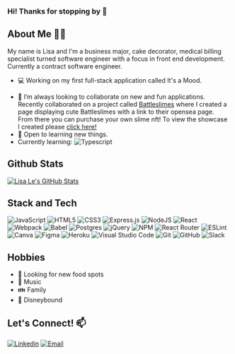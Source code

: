 
### Hi! Thanks for stopping by :wave: 


## About Me 	:woman_technologist:

My name is Lisa and I'm a business major, cake decorator, medical billing specialist turned software engineer with a focus in front end development.  Currently a contract software engineer.

* 💻 Working on my first full-stack application called It's a Mood.
<!-- * (https://its-a-mood.herokuapp.com/). -->
* 👯 I’m always looking to collaborate on new and fun applications.  Recently collaborated on a project called [Battleslimes](https://www.battleslimes.com) where I created a page displaying cute Battleslimes with a link to their opensea page.  From there you can purchase your own slime nft! To view the showcase I created please [click here!](https://showcase.battleslimes.com) 
* :book: Open to learning new things.
* Currently learning:
 ![Typescript](https://img.shields.io/badge/TypeScript-007ACC?style=for-the-badge&logo=typescript&logoColor=white)

## Github Stats 
[![Lisa Le's GitHub Stats](https://github-readme-stats.vercel.app/api?username=lisale841&hide=contribs,stars&theme=blueberry)](https://github.com/lisale841/github-readme-stats)

## Stack and Tech
![JavaScript](https://img.shields.io/badge/javascript-%23323330.svg?style=for-the-badge&logo=javascript&logoColor=%23F7DF1E)
![HTML5](https://img.shields.io/badge/html5-%23E34F26.svg?style=for-the-badge&logo=html5&logoColor=white)
![CSS3](https://img.shields.io/badge/css3-%231572B6.svg?style=for-the-badge&logo=css3&logoColor=white)
![Express.js](https://img.shields.io/badge/express.js-%23404d59.svg?style=for-the-badge&logo=express&logoColor=%2361DAFB) 
![NodeJS](https://img.shields.io/badge/node.js-6DA55F?style=for-the-badge&logo=node.js&logoColor=white) 
![React](https://img.shields.io/badge/react-%2320232a.svg?style=for-the-badge&logo=react&logoColor=%2361DAFB)
![Webpack](https://img.shields.io/badge/webpack-%238DD6F9.svg?style=for-the-badge&logo=webpack&logoColor=black) ![Babel](https://img.shields.io/badge/Babel-F9DC3e?style=for-the-badge&logo=babel&logoColor=black) 
![Postgres](https://img.shields.io/badge/postgres-%23316192.svg?style=for-the-badge&logo=postgresql&logoColor=white) ![jQuery](https://img.shields.io/badge/jquery-%230769AD.svg?style=for-the-badge&logo=jquery&logoColor=white) 
![NPM](https://img.shields.io/badge/NPM-%23000000.svg?style=for-the-badge&logo=npm&logoColor=white) 
![React Router](https://img.shields.io/badge/React_Router-CA4245?style=for-the-badge&logo=react-router&logoColor=white) ![ESLint](https://img.shields.io/badge/ESLint-4B3263?style=for-the-badge&logo=eslint&logoColor=white) 
![Canva](https://img.shields.io/badge/Canva-%2300C4CC.svg?&style=for-the-badge&logo=Canva&logoColor=white)
![Figma](https://img.shields.io/badge/figma-%23F24E1E.svg?style=for-the-badge&logo=figma&logoColor=white) 
![Heroku](https://img.shields.io/badge/heroku-%23430098.svg?style=for-the-badge&logo=heroku&logoColor=white) 
![Visual Studio Code](https://img.shields.io/badge/Visual%20Studio%20Code-0078d7.svg?style=for-the-badge&logo=visual-studio-code&logoColor=white) 
![Git](https://img.shields.io/badge/git-%23F05033.svg?style=for-the-badge&logo=git&logoColor=white) 
![GitHub](https://img.shields.io/badge/github-%23121011.svg?style=for-the-badge&logo=github&logoColor=white)
![Slack](https://img.shields.io/badge/Slack-4A154B?style=for-the-badge&logo=slack&logoColor=white)

## Hobbies 

* 🥘 Looking for new food spots
* :musical_note: Music
* :family: Family
* :fairy: Disneybound

## Let's Connect! 📫
[![Linkedin](https://img.shields.io/badge/-LinkedIn-blue?style=flat&logo=Linkedin&logoColor=white)](https://www.linkedin.com/in/lisale0719/)
[![Email](https://img.shields.io/badge/-Gmail-c14438?style=flat&logo=Gmail&logoColor=white)](mailto:lisale841@gmail.com)


<!--
**lisale841/lisale841** is a ✨ _special_ ✨ repository because its `README.md` (this file) appears on your GitHub profile.

Here are some ideas to get you started:

- 🔭 I’m currently working on ...
- 🌱 I’m currently learning ...
- 👯 I’m looking to collaborate on ...
- 🤔 I’m looking for help with ...
- 💬 Ask me about ...
- 📫 How to reach me: ...
- 😄 Pronouns: ...
- ⚡ Fun fact: ...
-->

<!--
**lisale841/lisale841** is a ✨ _special_ ✨ repository because its `README.md` (this file) appears on your GitHub profile.

Here are some ideas to get you started:

- 🔭 I’m currently working on ...
- 🌱 I’m currently learning ...
- 👯 I’m looking to collaborate on ...
- 🤔 I’m looking for help with ...
- 💬 Ask me about ...
- 📫 How to reach me: ...
- 😄 Pronouns: ...
- ⚡ Fun fact: ...
-->
